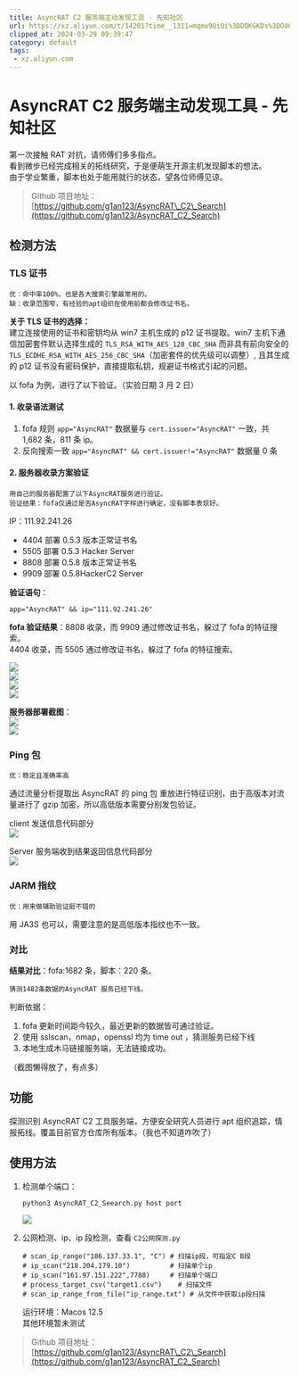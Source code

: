 ```yaml
---
title: AsyncRAT C2 服务端主动发现工具 - 先知社区
url: https://xz.aliyun.com/t/14201?time__1311=mqmx9QiQi%3DDQKGKDs%3DO4CT3OUK0QdzPe4D
clipped_at: 2024-03-29 09:39:47
category: default
tags: 
 - xz.aliyun.com
---
```



# AsyncRAT C2 服务端主动发现工具 - 先知社区

第一次接触 RAT 对抗，请师傅们多多指点。  
看到微步已经完成相关的拓线研究，于是便萌生开源主机发现脚本的想法。  
由于学业繁重，脚本也处于能用就行的状态，望各位师傅见谅。

> Github 项目地址： [https://github.com/g1an123/AsyncRAT\_C2\_Search](https://github.com/g1an123/AsyncRAT_C2_Search)

## 检测方法

### TLS 证书

```plain
优：命中率100%，也是各大搜索引擎最常用的。
缺：收录范围窄，有经验的apt组织在使用前都会修改证书名。
```

**关于 TLS 证书的选择：**  
建立连接使用的证书和密钥均从 win7 主机生成的 p12 证书提取。win7 主机下通信加密套件默认选择生成的 `TLS_RSA_WITH_AES_128_CBC_SHA` 而非具有前向安全的 `TLS_ECDHE_RSA_WITH_AES_256_CBC_SHA`（加密套件的优先级可以调整）, 且其生成的 p12 证书没有密码保护，直接提取私钥，规避证书格式引起的问题。

以 fofa 为例，进行了以下验证。（实验日期 3 月 2 日）

#### 1\. 收录语法测试

1.  fofa 规则 `app="AsyncRAT"` 数据量与 `cert.issuer="AsyncRAT"` 一致，共 1,682 条，811 条 ip。
2.  反向搜索一致 `app="AsyncRAT" && cert.issuer!="AsyncRAT"` 数据量 0 条

#### 2\. 服务器收录方案验证

```plain
用自己的服务器配置了以下AsyncRAT服务进行验证。
验证结果：fofa仅通过是否AsyncRAT字样进行确定，没有脚本表现好。
```

IP：111.92.241.26

-   4404 部署 0.5.3 版本正常证书名
-   5505 部署 0.5.3 Hacker Server
-   8808 部署 0.5.8 版本正常证书名
-   9909 部署 0.5.8HackerC2 Server

**验证语句**：

```plain
app="AsyncRAT" && ip="111.92.241.26"
```

**fofa 验证结果**：8808 收录，而 9909 通过修改证书名，躲过了 fofa 的特征搜索。  
4404 收录，而 5505 通过修改证书名，躲过了 fofa 的特征搜索。

[![](assets/1711676387-02eb857795df35f411df36ccd34c0d2a.png)](https://xzfile.aliyuncs.com/media/upload/picture/20240327192527-b60547ee-ec2c-1.png)  
[![](assets/1711676387-2e61142c013efdbe3937bf3d14d6dc7e.png)](https://xzfile.aliyuncs.com/media/upload/picture/20240327192544-c0376d5a-ec2c-1.png)  
[![](assets/1711676387-90618fc38f86061919c3cc9ad2bb1471.png)](https://xzfile.aliyuncs.com/media/upload/picture/20240327192558-c8ee4644-ec2c-1.png)  
[![](assets/1711676387-2fd28ce07e2ff5901a2d243f01f9f704.png)](https://xzfile.aliyuncs.com/media/upload/picture/20240327192619-d5086108-ec2c-1.png)

**服务器部署截图**：  
[![](assets/1711676387-b8b9bed85a37fd1a80fc8af9fe45d10b.png)](https://xzfile.aliyuncs.com/media/upload/picture/20240327192653-e94a21c4-ec2c-1.png)  
[![](assets/1711676387-dfa4b6a9cf24d1fcbc09490c9da022e0.png)](https://xzfile.aliyuncs.com/media/upload/picture/20240327192711-f4085432-ec2c-1.png)

### Ping 包

```plain
优：稳定且准确率高
```

通过流量分析提取出 AsyncRAT 的 ping 包 重放进行特征识别，由于高版本对流量进行了 gzip 加密，所以高低版本需要分别发包验证。

client 发送信息代码部分  
[![](assets/1711676387-5e663438db1b1c0c237d3f448270604c.png)](https://xzfile.aliyuncs.com/media/upload/picture/20240327192811-17d6c9ca-ec2d-1.png)

Server 服务端收到结果返回信息代码部分  
[![](assets/1711676387-dacbfd3f0c46d439dcb9450018b2495e.png)](https://xzfile.aliyuncs.com/media/upload/picture/20240327192900-35258ffc-ec2d-1.png)

### JARM 指纹

```plain
优：用来做辅助验证挺不错的
```

用 JA3S 也可以，需要注意的是高低版本指纹也不一致。

### 对比

**结果对比**：fofa:1682 条，脚本：220 条。

```plain
猜测1482条数据的AsyncRAT 服务已经下线。
```

判断依据：

1.  fofa 更新时间距今较久，最近更新的数据皆可通过验证。
2.  使用 sslscan，nmap，openssl 均为 time out ，猜测服务已经下线
3.  本地生成木马链接服务端，无法链接成功。

（截图懒得放了，有点多）

## 功能

探测识别 AsyncRAT C2 工具服务端，方便安全研究人员进行 apt 组织追踪，情报拓线。覆盖目前官方仓库所有版本。（我也不知道咋吹了）

## 使用方法

1.  检测单个端口：
    
    ```plain
    python3 AsyncRAT_C2_Seearch.py host port
    ```
    
    [![](assets/1711676387-05eb2009b5e64ad2d4f3967e14bbd174.png)](https://xzfile.aliyuncs.com/media/upload/picture/20240327192948-51d39630-ec2d-1.png)
    
2.  公网检测、ip、ip 段检测，查看 `C2公网探测.py`
    
    ```plain
    # scan_ip_range("186.137.33.1", "C") # 扫描ip段，可指定C B段  
    # ip_scan("218.204.179.10")          # 扫描单个ip  
    # ip_scan("161.97.151.222",7788)     # 扫描单个端口  
    # process_target_csv("target1.csv")    # 扫描文件  
    # scan_ip_range_from_file("ip_range.txt") # 从文件中获取ip段扫描
    ```
    
    运行环境：Macos 12.5  
    其他环境暂未测试
    

> Github 项目地址： [https://github.com/g1an123/AsyncRAT\_C2\_Search](https://github.com/g1an123/AsyncRAT_C2_Search)
